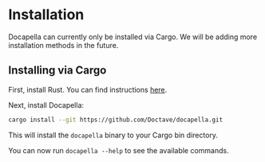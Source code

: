 # Installation

Docapella can currently only be installed via Cargo. We will be adding more installation methods in the future.

## Installing via Cargo

First, install Rust. You can find instructions [here](https://www.rust-lang.org/tools/install).

Next, install Docapella:

```bash
cargo install --git https://github.com/Doctave/docapella.git
```

This will install the `docapella` binary to your Cargo bin directory.

You can now run `docapella --help` to see the available commands.
